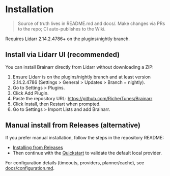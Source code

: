 # Installation

<!-- SYNCED_WIKI_PAGE: Do not edit in the GitHub Wiki UI. This page is synced from wiki-content/ in the repository. -->
> Source of truth lives in README.md and docs/. Make changes via PRs to the repo; CI auto-publishes to the Wiki.

Requires Lidarr 2.14.2.4786+ on the plugins/nightly branch.

## Install via Lidarr UI (recommended)

You can install Brainarr directly from Lidarr without downloading a ZIP:

1. Ensure Lidarr is on the plugins/nightly branch and at least version 2.14.2.4786 (Settings > General > Updates > Branch = nightly).
2. Go to Settings > Plugins.
3. Click Add Plugin.
4. Paste the repository URL: <https://github.com/RicherTunes/Brainarr>
5. Click Install, then Restart when prompted.
6. Go to Settings > Import Lists and add Brainarr.

## Manual install from Releases (alternative)

If you prefer manual installation, follow the steps in the repository README:

- [Installing from Releases](../README.md#installing-from-releases)
- Then continue with the [Quickstart](../README.md#quickstart) to validate the default local provider.

For configuration details (timeouts, providers, planner/cache), see [docs/configuration.md](../docs/configuration.md).

